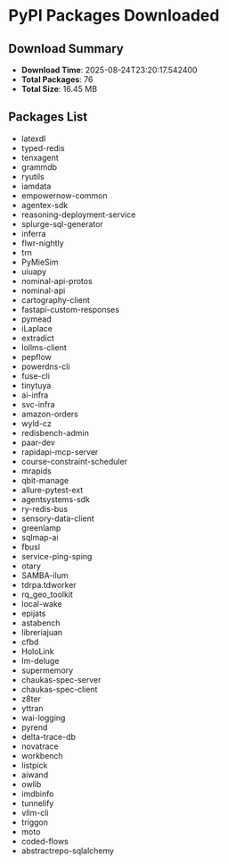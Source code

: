 # PyPI Packages Downloaded

## Download Summary
- **Download Time**: 2025-08-24T23:20:17.542400
- **Total Packages**: 76
- **Total Size**: 16.45 MB

## Packages List
- latexdl
- typed-redis
- tenxagent
- grammdb
- ryutils
- iamdata
- empowernow-common
- agentex-sdk
- reasoning-deployment-service
- splurge-sql-generator
- inferra
- flwr-nightly
- trn
- PyMieSim
- uiuapy
- nominal-api-protos
- nominal-api
- cartography-client
- fastapi-custom-responses
- pymead
- iLaplace
- extradict
- lollms-client
- pepflow
- powerdns-cli
- fuse-cli
- tinytuya
- ai-infra
- svc-infra
- amazon-orders
- wyld-cz
- redisbench-admin
- paar-dev
- rapidapi-mcp-server
- course-constraint-scheduler
- mrapids
- qbit-manage
- allure-pytest-ext
- agentsystems-sdk
- ry-redis-bus
- sensory-data-client
- greenlamp
- sqlmap-ai
- fbusl
- service-ping-sping
- otary
- SAMBA-ilum
- tdrpa.tdworker
- rq_geo_toolkit
- local-wake
- epijats
- astabench
- libreriajuan
- cfbd
- HoloLink
- lm-deluge
- supermemory
- chaukas-spec-server
- chaukas-spec-client
- z8ter
- yttran
- wai-logging
- pyrend
- delta-trace-db
- novatrace
- workbench
- listpick
- aiwand
- owlib
- imdbinfo
- tunnelify
- vllm-cli
- triggon
- moto
- coded-flows
- abstractrepo-sqlalchemy
